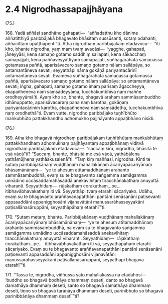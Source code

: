 # 2.4 Nigrodhassapajjhāyana

(75.)

168\. Yadā aññāsi sandhāno gahapati—  “aññadatthu kho dānime aññatitthiyā paribbājakā bhagavato bhāsitaṃ sussūsanti, sotaṃ odahanti, aññācittaṃ upaṭṭhāpentī”ti. Atha nigrodhaṃ paribbājakaṃ etadavoca—  “iti kho, bhante nigrodha, yaṃ maṃ tvaṃ avacāsi—  ‘yagghe, gahapati, jāneyyāsi, kena samaṇo gotamo saddhiṃ sallapati, kena sākacchaṃ samāpajjati, kena paññāveyyattiyaṃ samāpajjati, suññāgārahatā samaṇassa gotamassa paññā, aparisāvacaro samaṇo gotamo nālaṃ sallāpāya, so antamantāneva sevati; seyyathāpi nāma gokāṇā pariyantacārinī antamantāneva sevati. Evameva suññāgārahatā samaṇassa gotamassa paññā, aparisāvacaro samaṇo gotamo nālaṃ sallāpāya; so antamantāneva sevati; iṅgha, gahapati, samaṇo gotamo imaṃ parisaṃ āgaccheyya, ekapañheneva naṃ saṃsādeyyāma, tucchakumbhīva naṃ maññe orodheyyāmā’ti. Ayaṃ kho so, bhante, bhagavā arahaṃ sammāsambuddho idhānuppatto, aparisāvacaraṃ pana naṃ karotha, gokāṇaṃ pariyantacāriniṃ karotha, ekapañheneva naṃ saṃsādetha, tucchakumbhīva naṃ orodhethā”ti. Evaṃ vutte, nigrodho paribbājako tuṇhībhūto maṅkubhūto pattakkhandho adhomukho pajjhāyanto appaṭibhāno nisīdi.

(76.)

169\. Atha kho bhagavā nigrodhaṃ paribbājakaṃ tuṇhībhūtaṃ maṅkubhūtaṃ pattakkhandhaṃ adhomukhaṃ pajjhāyantaṃ appaṭibhānaṃ viditvā nigrodhaṃ paribbājakaṃ etadavoca—  “saccaṃ kira, nigrodha, bhāsitā te esā vācā”ti? “Saccaṃ, bhante, bhāsitā me esā vācā, yathābālena yathāmūḷhena yathāakusalenā”ti. “Taṃ kiṃ maññasi, nigrodha. Kinti te sutaṃ paribbājakānaṃ vuḍḍhānaṃ mahallakānaṃ ācariyapācariyānaṃ bhāsamānānaṃ—  ‘ye te ahesuṃ atītamaddhānaṃ arahanto sammāsambuddhā, evaṃ su te bhagavanto saṅgamma samāgamma unnādino uccāsaddamahāsaddā anekavihitaṃ tiracchānakathaṃ anuyuttā viharanti. Seyyathidaṃ—  rājakathaṃ corakathaṃ…pe…  itibhavābhavakathaṃ iti vā. Seyyathāpi tvaṃ etarahi sācariyako. Udāhu, evaṃ su te bhagavanto araññavanapatthāni pantāni senāsanāni paṭisevanti appasaddāni appanigghosāni vijanavātāni manussarāhasseyyakāni paṭisallānasāruppāni, seyyathāpāhaṃ etarahī’”ti.

170\. “Sutaṃ metaṃ, bhante. Paribbājakānaṃ vuḍḍhānaṃ mahallakānaṃ ācariyapācariyānaṃ bhāsamānānaṃ—  ‘ye te ahesuṃ atītamaddhānaṃ arahanto sammāsambuddhā, na evaṃ su te bhagavanto saṅgamma samāgamma unnādino uccāsaddamahāsaddā anekavihitaṃ tiracchānakathaṃ anuyuttā viharanti. Seyyathidaṃ—  rājakathaṃ corakathaṃ…pe…  itibhavābhavakathaṃ iti vā, seyyathāpāhaṃ etarahi sācariyako. Evaṃ su te bhagavanto araññavanapatthāni pantāni senāsanāni paṭisevanti appasaddāni appanigghosāni vijanavātāni manussarāhasseyyakāni paṭisallānasāruppāni, seyyathāpi bhagavā etarahī’”ti.

171\. “Tassa te, nigrodha, viññussa sato mahallakassa na etadahosi—  ‘buddho so bhagavā bodhāya dhammaṃ deseti, danto so bhagavā damathāya dhammaṃ deseti, santo so bhagavā samathāya dhammaṃ deseti, tiṇṇo so bhagavā taraṇāya dhammaṃ deseti, parinibbuto so bhagavā parinibbānāya dhammaṃ desetī’”ti?
